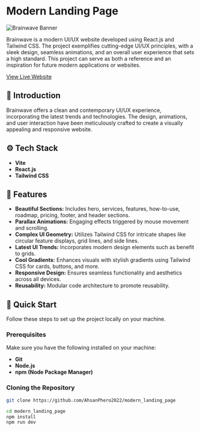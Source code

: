 # Modern Landing Page

![Brainwave Banner](https://lh3.googleusercontent.com/d/1fZnA4cZgF84TdMlUL6OENaRbJxSBixY1)

Brainwave is a modern UI/UX website developed using React.js and Tailwind CSS. The project exemplifies cutting-edge UI/UX principles, with a sleek design, seamless animations, and an overall user experience that sets a high standard. This project can serve as both a reference and an inspiration for future modern applications or websites.

[View Live Website](https://moder-landing-page-ai.netlify.app/)

## 🧠 Introduction

Brainwave offers a clean and contemporary UI/UX experience, incorporating the latest trends and technologies. The design, animations, and user interaction have been meticulously crafted to create a visually appealing and responsive website.

## ⚙️ Tech Stack

- **Vite**
- **React.js**
- **Tailwind CSS**

## 🔋 Features

- **Beautiful Sections:** Includes hero, services, features, how-to-use, roadmap, pricing, footer, and header sections.
- **Parallax Animations:** Engaging effects triggered by mouse movement and scrolling.
- **Complex UI Geometry:** Utilizes Tailwind CSS for intricate shapes like circular feature displays, grid lines, and side lines.
- **Latest UI Trends:** Incorporates modern design elements such as benefit to grids.
- **Cool Gradients:** Enhances visuals with stylish gradients using Tailwind CSS for cards, buttons, and more.
- **Responsive Design:** Ensures seamless functionality and aesthetics across all devices.
- **Reusability:** Modular code architecture to promote reusability.

## 🚀 Quick Start

Follow these steps to set up the project locally on your machine.

### Prerequisites

Make sure you have the following installed on your machine:

- **Git**
- **Node.js**
- **npm (Node Package Manager)**

### Cloning the Repository

```bash
git clone https://github.com/AhsanPhero2022/modern_landing_page

cd modern_landing_page
npm install
npm run dev
```
